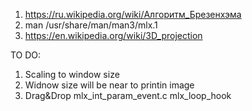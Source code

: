 1. https://ru.wikipedia.org/wiki/Алгоритм_Брезенхэма
2. man /usr/share/man/man3/mlx.1
3. https://en.wikipedia.org/wiki/3D_projection

TO DO:
1. Scaling to window size
2. Widnow size will be near to printin image
3. Drag&Drop mlx_int_param_event.c mlx_loop_hook
